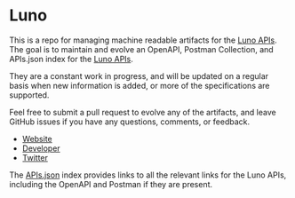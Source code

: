 # LunoThis is a repo for managing machine readable artifacts for the [Luno APIs](https://www.luno.com). The goal is to maintain and evolve an OpenAPI, Postman Collection, and APIs.json index for the [Luno APIs](https://www.luno.com).They are a constant work in progress, and will be updated on a regular basis when new information is added, or more of the specifications are supported.Feel free to submit a pull request to evolve any of the artifacts, and leave GitHub issues if you have any questions, comments, or feedback.- [Website](https://www.luno.com)- [Developer](https://www.luno.com)- [Twitter](https://twitter.com/lunomoney)The [APIs.json](https://github.com/api-evangelist/luno/blob/master/apis.json) index provides links to all the relevant links for the Luno APIs, including the OpenAPI and Postman if they are present.